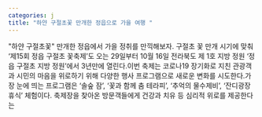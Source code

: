 ```yaml
---
categories: j
title: "하얀 구절초꽃 만개한 정읍으로 가을 여행 "
---
```

"하얀 구절초꽃" 만개한 정읍에서 가을 정취를 만끽해보자. 구절초 꽃 만개 시기에 맞춰 ‘제15회 정읍 구절초 꽃축제’도 오는 29일부터 10월 16일 전라북도 제 1호 지방 정원 ‘정읍 구절초 지방 정원’에서 3년만에 열린다.이번 축제는 코로나19 장기화로 지친 관광객과 시민의 마음을 위로하기 위해 다양한 행사 프로그램으로 새로운 변화를 시도한다.가장 눈에 띄는 프로그램은 ‘솔숲 잠’, ‘꽃과 함께 춤 테라피’, ‘추억의 물수제비’, ‘잔디광장 휴식’ 체험이다. 축제장을 찾아온 방문객들에게 건강과 치유 등 심리적 위로를 제공한다는
